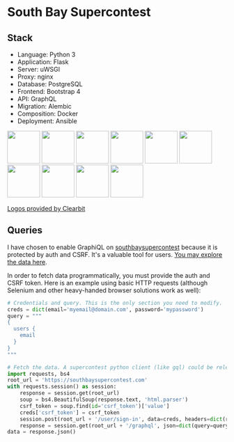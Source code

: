 # South Bay Supercontest

## Stack

* Language: Python 3
* Application: Flask
* Server: uWSGI
* Proxy: nginx
* Database: PostgreSQL
* Frontend: Bootstrap 4
* API: GraphQL
* Migration: Alembic
* Composition: Docker
* Deployment: Ansible

<img src="https://logo.clearbit.com/python.org" width="75">   <img src="https://flask.palletsprojects.com/en/1.1.x/_static/flask-icon.png" width="75">   <img src="https://www.fullstackpython.com/img/logos/uwsgi.png" width="75">   <img src="https://logo.clearbit.com/nginx.com" width="75">   <img src="https://logo.clearbit.com/postgresql.org" width="75">   <img src="https://logo.clearbit.com/getbootstrap.com" width="75">   <img src="https://logo.clearbit.com/graphql.org" width="75">   <img src="https://logo.clearbit.com/sqlalchemy.org" width="75">   <img src="https://logo.clearbit.com/docker.com" width="75">   <img src="https://logo.clearbit.com/ansible.com" width="75">   

<a href="https://clearbit.com">Logos provided by Clearbit</a>

## Queries

I have chosen to enable GraphiQL on [southbaysupercontest](https://southbaysupercontest.com) because it is protected
by auth and CSRF. It's a valuable tool for users. [You may explore the data here](https://southbaysupercontest.com/graphql).

In order to fetch data programmatically, you must provide the auth and CSRF token.
Here is an example using basic HTTP requests (although Selenium and other heavy-handed
browser solutions work as well):

```python
# Credentials and query. This is the only section you need to modify.
creds = dict(email='myemail@domain.com', password='mypassword')
query = """
{
  users {
    email
  }
}
"""

# Fetch the data. A supercontest python client (like gql) could be released in the future.
import requests, bs4
root_url = 'https://southbaysupercontest.com'
with requests.session() as session:
    response = session.get(root_url)
    soup = bs4.BeautifulSoup(response.text, 'html.parser')
    csrf_token = soup.find(id='csrf_token')['value']
    creds['csrf_token'] = csrf_token
    session.post(root_url + '/user/sign-in', data=creds, headers=dict(referer=response.url))
    response = session.get(root_url + '/graphql', json=dict(query=query))
data = response.json()
```
